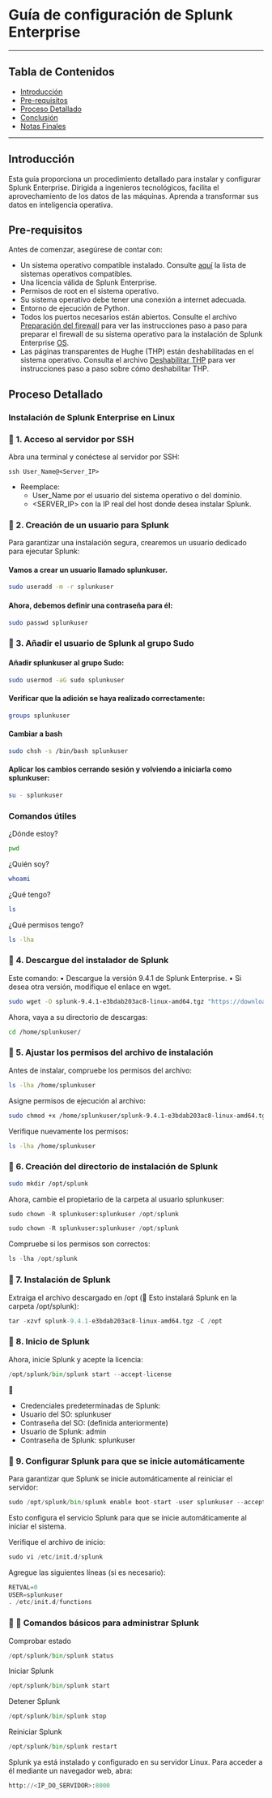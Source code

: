 # Guía de configuración de Splunk Enterprise

---

## Tabla de Contenidos

- [Introducción](#Introducción)
- [Pre-requisitos](#pre-requisitos)
- [Proceso Detallado](#Proceso-Detallado)
- [Conclusión](#conclusion)
- [Notas Finales](#final-notes)
  
---

## Introducción

Esta guía proporciona un procedimiento detallado para instalar y configurar Splunk Enterprise. Dirigida a ingenieros tecnológicos, facilita el aprovechamiento de los datos de las máquinas. Aprenda a transformar sus datos en inteligencia operativa.

## Pre-requisitos

Antes de comenzar, asegúrese de contar con:
* Un sistema operativo compatible instalado. Consulte [aquí](https://docs.splunk.com/Documentation/Splunk/9.4.1/Installation/Systemrequirements) la lista de sistemas operativos compatibles.
* Una licencia válida de Splunk Enterprise.
* Permisos de root en el sistema operativo.
* Su sistema operativo debe tener una conexión a internet adecuada.
* Entorno de ejecución de Python.
* Todos los puertos necesarios están abiertos. Consulte el archivo [Preparación del firewall](https://github.com/splunkcep/splunk_platform/blob/main/OS_preparation/Firewall.md) para ver las instrucciones paso a paso para preparar el firewall de su sistema operativo para la instalación de Splunk Enterprise [OS](https://github.com/splunkcep/splunk_platform/blob/main/OS_preparation/FirewallPrep_ES.md).
* Las páginas transparentes de Hughe (THP) están deshabilitadas en el sistema operativo. Consulta el archivo [Deshabilitar THP](https://github.com/splunkcep/splunk_platform/blob/main/OS_preparation/Disable_THP_ES.md) para ver instrucciones paso a paso sobre cómo deshabilitar THP.


## Proceso Detallado
### Instalación de Splunk Enterprise en Linux 

### 🔹 1. Acceso al servidor por SSH

Abra una terminal y conéctese al servidor por SSH:

`ssh User_Name@<Server_IP>`

* Reemplace:
  * User_Name por el usuario del sistema operativo o del dominio.
  * <SERVER_IP> con la IP real del host donde desea instalar Splunk.

### 🔹 2. Creación de un usuario para Splunk

Para garantizar una instalación segura, crearemos un usuario dedicado para ejecutar Splunk:

#### Vamos a crear un usuario llamado splunkuser.

```bash
sudo useradd -m -r splunkuser
```

#### Ahora, debemos definir una contraseña para él:

```bash
sudo passwd splunkuser
```


###  🔹 3. Añadir el usuario de Splunk al grupo Sudo

#### Añadir splunkuser al grupo Sudo:

```bash
sudo usermod -aG sudo splunkuser
```

#### Verificar que la adición se haya realizado correctamente:

```bash
groups splunkuser
```

#### Cambiar a bash
```bash
sudo chsh -s /bin/bash splunkuser
```

#### Aplicar los cambios cerrando sesión y volviendo a iniciarla como splunkuser:
```bash
su - splunkuser
```

### Comandos útiles

¿Dónde estoy?
```bash
pwd
```

¿Quién soy?
```bash
whoami
```

¿Qué tengo?
```bash
ls
```

¿Qué permisos tengo?
```bash
ls -lha
```

### 🔹 4. Descargue del instalador de Splunk

Este comando:
• Descargue la versión 9.4.1 de Splunk Enterprise.
• Si desea otra versión, modifique el enlace en wget.

```bash
sudo wget -O splunk-9.4.1-e3bdab203ac8-linux-amd64.tgz "https://download.splunk.com/products/splunk/releases/9.4.1/linux/splunk-9.4.1-e3bdab203ac8-linux-amd64.tgz"
```

Ahora, vaya a su directorio de descargas:

```bash
cd /home/splunkuser/
```

### 🔹 5. Ajustar los permisos del archivo de instalación

Antes de instalar, compruebe los permisos del archivo:
```bash
ls -lha /home/splunkuser
```

Asigne permisos de ejecución al archivo:

```bash
sudo chmod +x /home/splunkuser/splunk-9.4.1-e3bdab203ac8-linux-amd64.tgz
```

Verifique nuevamente los permisos:


```bash
ls -lha /home/splunkuser
```

### 🔹 6. Creación del directorio de instalación de Splunk


```bash
sudo mkdir /opt/splunk
```

Ahora, cambie el propietario de la carpeta al usuario splunkuser:


```python
sudo chown -R splunkuser:splunkuser /opt/splunk
```

```python
sudo chown -R splunkuser:splunkuser /opt/splunk
```

Compruebe si los permisos son correctos:

```python
ls -lha /opt/splunk
```

### 🔹 7. Instalación de Splunk

Extraiga el archivo descargado en /opt
(📌 Esto instalará Splunk en la carpeta /opt/splunk):

```python
tar -xzvf splunk-9.4.1-e3bdab203ac8-linux-amd64.tgz -C /opt
```

### 🔹 8. Inicio de Splunk

Ahora, inicie Splunk y acepte la licencia:

```python
/opt/splunk/bin/splunk start --accept-license
```

🔑
* Credenciales predeterminadas de Splunk:
* Usuario del SO: splunkuser
* Contraseña del SO: (definida anteriormente)
* Usuario de Splunk: admin
* Contraseña de Splunk: splunkuser


### 🔹 9. Configurar Splunk para que se inicie automáticamente

Para garantizar que Splunk se inicie automáticamente al reiniciar el servidor:

```python
sudo /opt/splunk/bin/splunk enable boot-start -user splunkuser --accept-license --answer-yes --no-prompt
```

Esto configura el servicio Splunk para que se inicie automáticamente al iniciar el sistema.

Verifique el archivo de inicio:

```python
sudo vi /etc/init.d/splunk
```

Agregue las siguientes líneas (si es necesario):

```python
RETVAL=0
USER=splunkuser
. /etc/init.d/functions
```

### 🔹 🔄 Comandos básicos para administrar Splunk

Comprobar estado

```python
/opt/splunk/bin/splunk status
```

Iniciar Splunk

```python
/opt/splunk/bin/splunk start
```

Detener Splunk

```python
/opt/splunk/bin/splunk stop
```

Reiniciar Splunk

```python
/opt/splunk/bin/splunk restart
```

Splunk ya está instalado y configurado en su servidor Linux. Para acceder a él mediante un navegador web, abra:

```python
http://<IP_DO_SERVIDOR>:8000
```

